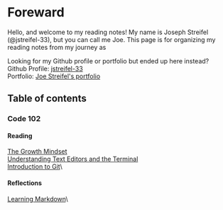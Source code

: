 # Foreward

Hello, and welcome to my reading notes! My name is Joseph Streifel (@jstreifel-33), but you can call me Joe. This page is for organizing my reading notes from my journey as 

Looking for my Github profile or portfolio but ended up here instead?\
Github Profile: [jstreifel-33](https://github.com/jstreifel-33)\
Portfolio: [Joe Streifel's portfolio](https://jstreifel-33.github.io)

## Table of contents

### Code 102

#### Reading

[The Growth Mindset](/archive/growth_mindset.md)\
[Understanding Text Editors and the Terminal](/archive/editors-and-terminals.md)\
[Introduction to Git](/archive/git-intro.md)\

#### Reflections

[Learning Markdown](/reflections/learning-markdown.md)\
